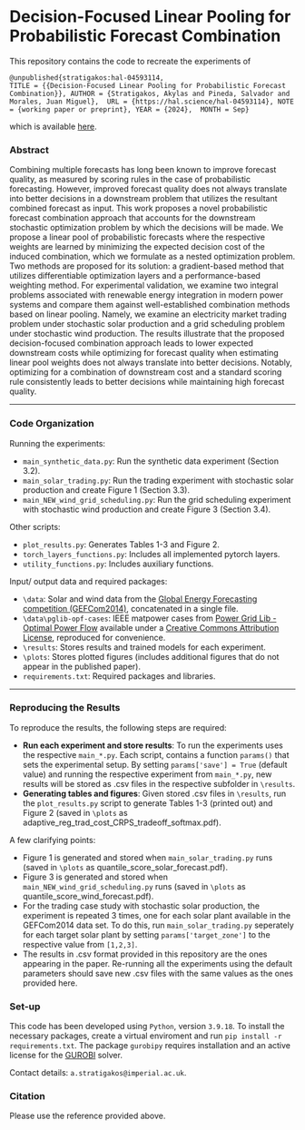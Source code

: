 # Decision-Focused Linear Pooling for Probabilistic Forecast Combination

This repository contains the code to recreate the experiments of

```
@unpublished{stratigakos:hal-04593114,
TITLE = {{Decision-Focused Linear Pooling for Probabilistic Forecast Combination}}, AUTHOR = {Stratigakos, Akylas and Pineda, Salvador and Morales, Juan Miguel},  URL = {https://hal.science/hal-04593114}, NOTE = {working paper or preprint}, YEAR = {2024},  MONTH = Sep}
```

which is available [here](https://hal.science/hal-04593114).

### Abstract

Combining multiple forecasts has long been known to improve forecast quality, as measured by scoring rules in the case of probabilistic forecasting.
However, improved forecast quality does not always translate into better decisions in a downstream problem that utilizes the resultant combined forecast as input.
This work proposes a novel probabilistic forecast combination approach that accounts for the downstream stochastic optimization problem by which the decisions will be made.
We propose a linear pool of probabilistic forecasts where the respective weights are learned by minimizing the expected decision cost of the induced combination,
which we formulate as a nested optimization problem.
Two methods are proposed for its solution:
a gradient-based method that utilizes differentiable optimization layers and a performance-based weighting method.
For experimental validation, we examine two integral problems associated with renewable energy integration in modern power systems and compare them against well-established combination methods based on linear pooling.
Namely, we examine an electricity market trading problem under stochastic solar production
and a grid scheduling problem under stochastic wind production.
The results illustrate that the proposed decision-focused combination approach leads to lower expected downstream costs while optimizing for forecast quality when estimating linear pool weights does not always translate into better decisions.
Notably, optimizing for a combination of downstream cost and a standard scoring rule consistently leads to better decisions while maintaining high forecast quality.

---

### Code Organization

Running the experiments:
- ```main_synthetic_data.py```: Run the synthetic data experiment (Section 3.2).
- ```main_solar_trading.py```: Run the trading experiment with stochastic solar production and create Figure 1 (Section 3.3).
- ```main_NEW_wind_grid_scheduling.py```: Run the grid scheduling experiment with stochastic wind production and create Figure 3 (Section 3.4).

Other scripts:
- ```plot_results.py```: Generates Tables 1-3 and Figure 2.
- ```torch_layers_functions.py```: Includes all implemented pytorch layers.
- ```utility_functions.py```: Includes auxiliary functions.

Input/ output data and required packages:
- ```\data```: Solar and wind data from the [Global Energy Forecasting competition (GEFCom2014)](https://www.sciencedirect.com/science/article/pii/S0169207016000133?via=ihub#s000140), 
concatenated in a single file.
- ```\data\pglib-opf-cases```: IEEE matpower cases from [Power Grid Lib - Optimal Power Flow](https://github.com/power-grid-lib/pglib-opf) available under a [Creative Commons Attribution License](https://creativecommons.org/licenses/by/4.0/), reproduced for convenience.
- ```\results```: Stores results and trained models for each experiment.
- ```\plots```: Stores plotted figures (includes additional figures that do not appear in the published paper).
- ```requirements.txt```: Required packages and libraries.
---

### Reproducing the Results

To reproduce the results, the following steps are required:
- **Run each experiment and store results**: To run the experiments uses the respective ```main_*.py```. Each script, contains a function ```params()``` that sets the experimental setup. By setting ```params['save'] = True``` (default value) and running the respective experiment from ```main_*.py```, new results will be stored as .csv files in the respective subfolder in ```\results```.
- **Generating tables and figures**: Given stored .csv files in ```\results```, run the ```plot_results.py``` script to generate Tables 1-3 (printed out) and Figure 2 (saved in ```\plots``` as adaptive_reg_trad_cost_CRPS_tradeoff_softmax.pdf).

A few clarifying points:
- Figure 1 is generated and stored when ```main_solar_trading.py``` runs (saved in ```\plots``` as quantile_score_solar_forecast.pdf).
- Figure 3 is generated and stored when ```main_NEW_wind_grid_scheduling.py``` runs (saved in ```\plots``` as quantile_score_wind_forecast.pdf).
- For the trading case study with stochastic solar production, the experiment is repeated 3 times, one for each solar plant available in the GEFCom2014 data set. To do this, run ```main_solar_trading.py``` seperately for each target solar plant by setting ```params['target_zone']``` to the respective value from ```[1,2,3]```.
- The results in .csv format provided in this repository are the ones appearing in the paper. Re-running all the experiments using the default parameters should save new .csv files with the same values as the ones provided here.


### Set-up

This code has been developed using ```Python```, version ```3.9.18```. To install the necessary packages, create a virtual enviroment and run ```pip install -r requirements.txt```.
The package ```gurobipy``` requires installation and an active license for the [GUROBI](https://www.gurobi.com/academia/academic-program-and-licenses/) solver.

Contact details: ```a.stratigakos@imperial.ac.uk```.

### Citation
Please use the reference provided above.

